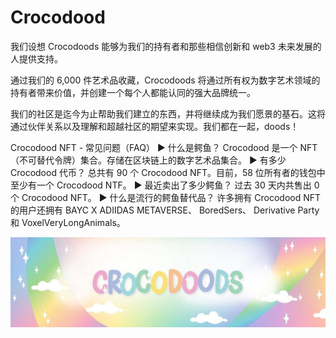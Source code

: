 # Crocodood

我们设想 Crocodoods 能够为我们的持有者和那些相信创新和 web3 未来发展的人提供支持。

通过我们的 6,000 件艺术品收藏，Crocodoods 将通过所有权为数字艺术领域的持有者带来价值，并创建一个每个人都能认同的强大品牌统一。

我们的社区是迄今为止帮助我们建立的东西，并将继续成为我们愿景的基石。这将通过伙伴关系以及理解和超越社区的期望来实现。我们都在一起，doods！

Crocodood NFT - 常见问题（FAQ）
▶ 什么是鳄鱼？
Crocodood 是一个 NFT（不可替代令牌）集合。存储在区块链上的数字艺术品集合。
▶ 有多少 Crocodood 代币？
总共有 90 个 Crocodood NFT。目前，58 位所有者的钱包中至少有一个 Crocodood NTF。
▶ 最近卖出了多少鳄鱼？
过去 30 天内共售出 0 个 Crocodood NFT。
▶ 什么是流行的鳄鱼替代品？
许多拥有 Crocodood NFT 的用户还拥有 BAYC X ADIIDAS METAVERSE、 BoredSers、 Derivative Party和 VoxelVeryLongAnimals。

![NFT](unnamed.jpg)


